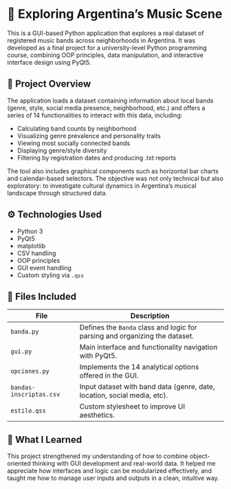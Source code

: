 # 🎸 Exploring Argentina’s Music Scene

This is a GUI-based Python application that explores a real dataset of registered music bands across neighborhoods in Argentina. It was developed as a final project for a university-level Python programming course, combining OOP principles, data manipulation, and interactive interface design using PyQt5.

## 🧩 Project Overview

The application loads a dataset containing information about local bands (genre, style, social media presence, neighborhood, etc.) and offers a series of 14 functionalities to interact with this data, including:

- Calculating band counts by neighborhood
- Visualizing genre prevalence and personality traits
- Viewing most socially connected bands
- Displaying genre/style diversity
- Filtering by registration dates and producing .txt reports

The tool also includes graphical components such as horizontal bar charts and calendar-based selectors. The objective was not only technical but also exploratory: to investigate cultural dynamics in Argentina’s musical landscape through structured data.

## ⚙️ Technologies Used

- Python 3
- PyQt5
- matplotlib
- CSV handling
- OOP principles
- GUI event handling
- Custom styling via `.qss`

## 📁 Files Included

| File                      | Description                                                                 |
|---------------------------|-----------------------------------------------------------------------------|
| `banda.py`                | Defines the `Banda` class and logic for parsing and organizing the dataset. |
| `gui.py`                  | Main interface and functionality navigation with PyQt5.                     |
| `opciones.py`             | Implements the 14 analytical options offered in the GUI.                    |
| `bandas-inscriptas.csv`   | Input dataset with band data (genre, date, location, social media, etc).    |
| `estilo.qss`              | Custom stylesheet to improve UI aesthetics.                                 |

## 🧠 What I Learned

This project strengthened my understanding of how to combine object-oriented thinking with GUI development and real-world data. It helped me appreciate how interfaces and logic can be modularized effectively, and taught me how to manage user inputs and outputs in a clean, intuitive way.
